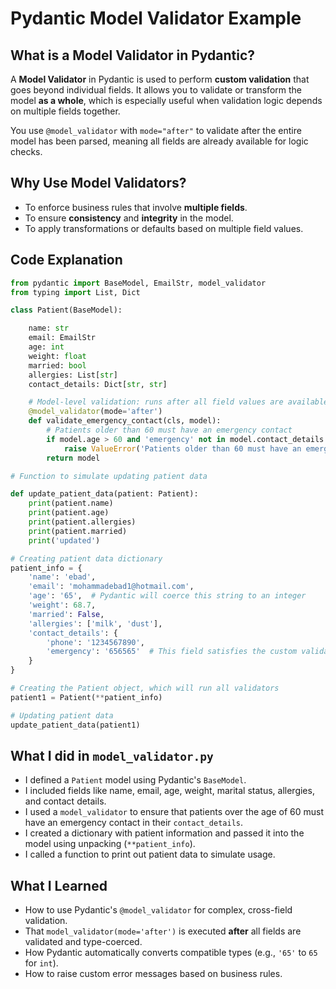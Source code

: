 # Pydantic Model Validator Example

## What is a Model Validator in Pydantic?

A **Model Validator** in Pydantic is used to perform **custom validation** that goes beyond individual fields. It allows you to validate or transform the model **as a whole**, which is especially useful when validation logic depends on multiple fields together.

You use `@model_validator` with `mode="after"` to validate after the entire model has been parsed, meaning all fields are already available for logic checks.

## Why Use Model Validators?

* To enforce business rules that involve **multiple fields**.
* To ensure **consistency** and **integrity** in the model.
* To apply transformations or defaults based on multiple field values.

## Code Explanation

```python
from pydantic import BaseModel, EmailStr, model_validator
from typing import List, Dict

class Patient(BaseModel):

    name: str
    email: EmailStr
    age: int
    weight: float
    married: bool
    allergies: List[str]
    contact_details: Dict[str, str]

    # Model-level validation: runs after all field values are available
    @model_validator(mode='after')
    def validate_emergency_contact(cls, model):
        # Patients older than 60 must have an emergency contact
        if model.age > 60 and 'emergency' not in model.contact_details:
            raise ValueError('Patients older than 60 must have an emergency contact')
        return model

# Function to simulate updating patient data

def update_patient_data(patient: Patient):
    print(patient.name)
    print(patient.age)
    print(patient.allergies)
    print(patient.married)
    print('updated')

# Creating patient data dictionary
patient_info = {
    'name': 'ebad',
    'email': 'mohammadebad1@hotmail.com',
    'age': '65',  # Pydantic will coerce this string to an integer
    'weight': 68.7,
    'married': False,
    'allergies': ['milk', 'dust'],
    'contact_details': {
        'phone': '1234567890',
        'emergency': '656565'  # This field satisfies the custom validator
    }
}

# Creating the Patient object, which will run all validators
patient1 = Patient(**patient_info)

# Updating patient data
update_patient_data(patient1)
```

## What I did in `model_validator.py`

* I defined a `Patient` model using Pydantic's `BaseModel`.
* I included fields like name, email, age, weight, marital status, allergies, and contact details.
* I used a `model_validator` to ensure that patients over the age of 60 must have an emergency contact in their `contact_details`.
* I created a dictionary with patient information and passed it into the model using unpacking (`**patient_info`).
* I called a function to print out patient data to simulate usage.

## What I Learned

* How to use Pydantic's `@model_validator` for complex, cross-field validation.
* That `model_validator(mode='after')` is executed **after** all fields are validated and type-coerced.
* How Pydantic automatically converts compatible types (e.g., `'65'` to `65` for `int`).
* How to raise custom error messages based on business rules.
